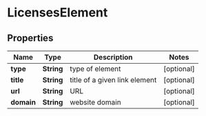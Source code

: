 

# LicensesElement


## Properties

| Name | Type | Description | Notes |
|------------ | ------------- | ------------- | -------------|
|**type** | **String** | type of element |  [optional] |
|**title** | **String** | title of a given link element |  [optional] |
|**url** | **String** | URL |  [optional] |
|**domain** | **String** | website domain |  [optional] |



